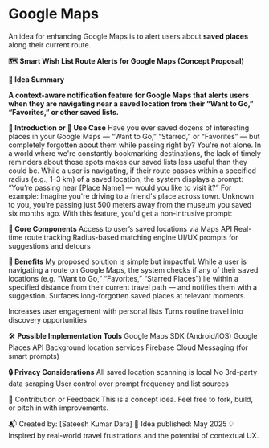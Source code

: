 # Google Maps
An idea for enhancing Google Maps is to alert users about **saved places** along their current route.


**🗺️ Smart Wish List Route Alerts for Google Maps (Concept Proposal)**

**🧠 Idea Summary**

**A context-aware notification feature for Google Maps that alerts users when they are navigating near a saved location from their “Want to Go,” “Favorites,” or other saved lists.**

**🚀 Introduction or 📍 Use Case**
Have you ever saved dozens of interesting places in your Google Maps — “Want to Go,” “Starred,” or “Favorites” — but completely forgotten about them while passing right by? You're not alone.
In a world where we're constantly bookmarking destinations, the lack of timely reminders about those spots makes our saved lists less useful than they could be.
While a user is navigating, if their route passes within a specified radius (e.g., 1–3 km) of a saved location, the system displays a prompt:
“You’re passing near [Place Name] — would you like to visit it?”
For example:
Imagine you're driving to a friend's place across town. Unknown to you, you're passing just 500 meters away from the museum you saved six months ago. With this feature, you'd get a non-intrusive prompt:

**🔧 Core Components**
Access to user’s saved locations via Maps API
Real-time route tracking
Radius-based matching engine
UI/UX prompts for suggestions and detours

**🚀 Benefits**
My proposed solution is simple but impactful:
While a user is navigating a route on Google Maps, the system checks if any of their saved locations (e.g. “Want to Go,” “Favorites,” “Starred Places”) lie within a specified distance from their current travel path — and notifies them with a suggestion.
Surfaces long-forgotten saved places at relevant moments.

Increases user engagement with personal lists
Turns routine travel into discovery opportunities

🛠️ **Possible Implementation Tools**
Google Maps SDK (Android/iOS)
Google Places API
Background location services
Firebase Cloud Messaging (for smart prompts)

**🔒 Privacy Considerations**
All saved location scanning is local
No 3rd-party data scraping
User control over prompt frequency and list sources

🤝 Contribution or Feedback
This is a concept idea. Feel free to fork, build, or pitch in with improvements.

📬 Created by: [Sateesh Kumar Dara]
🧠 Idea published: May 2025
💡 Inspired by real-world travel frustrations and the potential of contextual UX.
